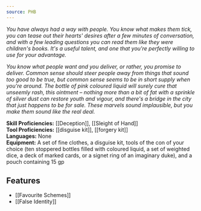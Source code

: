 ```yaml
---
source: PHB
---
```

_You have always had a way with people. You know what makes them tick, you can tease out their hearts' desires after a few minutes of conversation, and with a few leading questions you can read them like they were children's books. It's a useful talent, and one that you're perfectly willing to use for your advantage._

_You know what people want and you deliver, or rather, you promise to deliver. Common sense should steer people away from things that sound too good to be true, but common sense seems to be in short supply when you're around. The bottle of pink coloured liquid will surely cure that unseemly rash, this ointment – nothing more than a bit of fat with a sprinkle of silver dust can restore youth and vigour, and there's a bridge in the city that just happens to be for sale. These marvels sound implausible, but you make them sound like the real deal._

**Skill Proficiencies:** [[Deception]], [[Sleight of Hand]]  
**Tool Proficiencies:** [[disguise kit]], [[forgery kit]]  
**Languages:** None  
**Equipment:** A set of fine clothes, a disguise kit, tools of the con of your choice (ten stoppered bottles filled with coloured liquid, a set of weighted dice, a deck of marked cards, or a signet ring of an imaginary duke), and a pouch containing 15 gp

## Features
- [[Favourite Schemes]]
- [[False Identity]]
